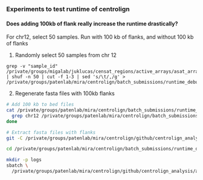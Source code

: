 ### Experiments to test runtime of centrolign

#### Does adding 100kb of flank really increase the runtime drastically?

For chr12, select 50 samples. Run with 100 kb of flanks, and without 100 kb of flanks

1. Randomly select 50 samples from chr 12
```
grep -v "sample_id" /private/groups/migalab/juklucas/censat_regions/active_arrays/asat_arrays_chr12.tsv | shuf -n 50 | cut -f 1-3 | sed 's/\t/,/g' > /private/groups/patenlab/mira/centrolign/batch_submissions/runtime_debugging/r2_QC_v2_flanks_test/chr12/samples.txt
```
2. Regenerate fasta files with 100kb flanks

```sh
# Add 100 kb to bed files
cat /private/groups/patenlab/mira/centrolign/batch_submissions/runtime_debugging/r2_QC_v2_flanks_test/chr12/samples.txt | cut -f1-2 -d"," | sed 's/,/./g' | while read line ; do
  grep chr12 /private/groups/patenlab/mira/centrolign/batch_submissions/centrolign/release2_QC_v2/per_smp_asat_beds/${line}_asat_arrays.bed | awk 'BEGIN{OFS="\t"} {$2=($2-100000<0)?0:$2-100000; $3=$3+100000; print}' > /private/groups/patenlab/mira/centrolign/batch_submissions/runtime_debugging/r2_QC_v2_flanks_test/chr12/per_smp_asat_beds_100kb/${line}_asat_arrays.100kb_flank.bed
done

# Extract fasta files with flanks
git -C /private/groups/patenlab/mira/centrolign/github/centrolign_analysis pull

cd /private/groups/patenlab/mira/centrolign/batch_submissions/runtime_debugging/r2_QC_v2_flanks_test/chr12/extract_fastas_100kb_flank

mkdir -p logs
sbatch \
  /private/groups/patenlab/mira/centrolign/github/centrolign_analysis/analysis_notes/release2_QC_v2/slurm_scripts/extract_fasta_r2_QCv2_100kb_flank_chr12.sh


```
